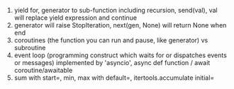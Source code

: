 1. yield for, generator to sub-function including recursion, send(val), val will replace yield expression and continue
2. generator will raise StopIteration, next(gen, None) will return None when end
3. coroutines (the function you can run and pause, like generator) vs subroutine
4. event loop (programming construct which waits for or dispatches events or messages) implemented by 'asyncio', async def function / await coroutine/awaitable
5. sum with start=, min, max with default=, itertools.accumulate initial=
